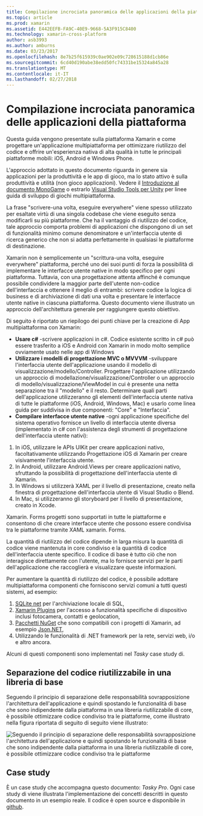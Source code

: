 ```yaml
---
title: Compilazione incrociata panoramica delle applicazioni della piattaforma
ms.topic: article
ms.prod: xamarin
ms.assetid: E442EEFB-FA9C-40E9-9668-5A3F915C8400
ms.technology: xamarin-cross-platform
author: asb3993
ms.author: amburns
ms.date: 03/23/2017
ms.openlocfilehash: 8e7b25f615939c0ae902e09c728615188d1cb86e
ms.sourcegitcommit: 6cd40d190abe38edd50fc74331be15324a845a28
ms.translationtype: MT
ms.contentlocale: it-IT
ms.lasthandoff: 02/27/2018
---
```

# <a name="building-cross-platform-applications-overview"></a>Compilazione incrociata panoramica delle applicazioni della piattaforma

Questa guida vengono presentate sulla piattaforma Xamarin e come progettare un'applicazione multipiattaforma per ottimizzare riutilizzo del codice e offrire un'esperienza nativa di alta qualità in tutte le principali piattaforme mobili: iOS, Android e Windows Phone.

L'approccio adottato in questo documento riguarda in genere sia applicazioni per la produttività e le app di gioco, ma lo stato attivo è sulla produttività e utilità (non gioco applicazioni). Vedere il [Introduzione al documento MonoGame](https://developer.xamarin.com/guides/cross-platform/game_development/monogame/introduction/) o estrarlo [Visual Studio Tools per Unity](https://docs.microsoft.com/en-us/visualstudio/cross-platform/visual-studio-tools-for-unity) per linee guida di sviluppo di giochi multipiattaforma.

La frase "scrivere-una volta, eseguire everywhere" viene spesso utilizzato per esaltate virtù di una singola codebase che viene eseguito senza modificarli su più piattaforme. Che ha il vantaggio di riutilizzo del codice, tale approccio comporta problemi di applicazioni che dispongono di un set di funzionalità minimo comune denominatore e un'interfaccia utente di ricerca generico che non si adatta perfettamente in qualsiasi le piattaforme di destinazione.

Xamarin non è semplicemente un "scrittura-una volta, eseguire everywhere" piattaforma, perché uno dei suoi punti di forza la possibilità di implementare le interfacce utente native in modo specifico per ogni piattaforma. Tuttavia, con una progettazione attenta affinché è comunque possibile condividere la maggior parte dell'utente non-codice dell'interfaccia e ottenere il meglio di entrambi: scrivere codice la logica di business e di archiviazione di dati una volta e presentare le interfacce utente native in ciascuna piattaforma. Questo documento viene illustrato un approccio dell'architettura generale per raggiungere questo obiettivo.

Di seguito è riportato un riepilogo dei punti chiave per la creazione di App multipiattaforma con Xamarin:

-   **Usare c#** -scrivere applicazioni in c#. Codice esistente scritto in c# può essere trasferito a iOS e Android con Xamarin in modo molto semplice ovviamente usato nelle app di Windows
-   **Utilizzare i modelli di progettazione MVC o MVVVM** -sviluppare l'interfaccia utente dell'applicazione usando il modello di visualizzazione/modello/Controller. Progettare l'applicazione utilizzando un approccio di modellazione/visualizzazione/Controller o un approccio di modello/visualizzazione/ViewModel in cui è presente una netta separazione tra il "modello" e il resto. Determinare quali parti dell'applicazione utilizzeranno gli elementi dell'interfaccia utente nativa di tutte le piattaforme (iOS, Android, Windows, Mac) e usarlo come linea guida per suddivisa in due componenti: "Core" e "Interfaccia".
-   **Compilare interfacce utente native** -ogni applicazione specifiche del sistema operativo fornisce un livello di interfaccia utente diversa (implementato in c# con l'assistenza degli strumenti di progettazione dell'interfaccia utente nativi):

1.  In iOS, utilizzare le APIs UIKit per creare applicazioni nativo, facoltativamente utilizzando Progettazione iOS di Xamarin per creare visivamente l'interfaccia utente.
1.  In Android, utilizzare Android.Views per creare applicazioni nativo, sfruttando la possibilità di progettazione dell'interfaccia utente di Xamarin.
1.  In Windows si utilizzerà XAML per il livello di presentazione, creato nella finestra di progettazione dell'interfaccia utente di Visual Studio o Blend.
1.  In Mac, si utilizzeranno gli storyboard per il livello di presentazione, creato in Xcode.

Xamarin. Forms progetti sono supportati in tutte le piattaforme e consentono di che creare interfacce utente che possono essere condivisa tra le piattaforme tramite XAML xamarin. Forms. 

La quantità di riutilizzo del codice dipende in larga misura la quantità di codice viene mantenuta in core condiviso e la quantità di codice dell'interfaccia utente specifico. Il codice di base è tutto ciò che non interagisce direttamente con l'utente, ma lo fornisce servizi per le parti dell'applicazione che raccoglierà e visualizzare queste informazioni.

Per aumentare la quantità di riutilizzo del codice, è possibile adottare multipiattaforma componenti che forniscono servizi comuni a tutti questi sistemi, ad esempio:

1.   [SQLite net](https://www.nuget.org/packages/sqlite-net-pcl/) per l'archiviazione locale di SQL,
1.   [Xamarin Plugins](https://xamarin.com/plugins) per l'accesso a funzionalità specifiche di dispositivo inclusi fotocamera, contatti e geolocation,
1.   [Pacchetti NuGet](https://nuget.org) che sono compatibili con i progetti di Xamarin, ad esempio [Json.NET](https://www.nuget.org/packages/Newtonsoft.Json/),
1.  Utilizzando le funzionalità di .NET framework per la rete, servizi web, i/o e altro ancora.


Alcuni di questi componenti sono implementati nel *Tasky* case study di.

 <a name="Separate_Reusable_Code_into_a_Core_Library" />


## <a name="separate-reusable-code-into-a-core-library"></a>Separazione del codice riutilizzabile in una libreria di base

Seguendo il principio di separazione delle responsabilità sovrapposizione l'architettura dell'applicazione e quindi spostando le funzionalità di base che sono indipendente dalla piattaforma in una libreria riutilizzabile di core, è possibile ottimizzare codice condiviso tra le piattaforme, come illustrato nella figura riportata di seguito di seguito viene illustrato:

 ![](part-0-overview-images/layers2.png "Seguendo il principio di separazione delle responsabilità sovrapposizione l'architettura dell'applicazione e quindi spostando le funzionalità di base che sono indipendente dalla piattaforma in una libreria riutilizzabile di core, è possibile ottimizzare codice condiviso tra le piattaforme")

 <a name="Case_Studies" />


## <a name="case-studies"></a>Case study

È un case study che accompagna questo documento: *Tasky Pro*. Ogni case study di viene illustrata l'implementazione dei concetti descritti in questo documento in un esempio reale. Il codice è open source e disponibile in [github](https://github.com/xamarin/mobile-samples/).